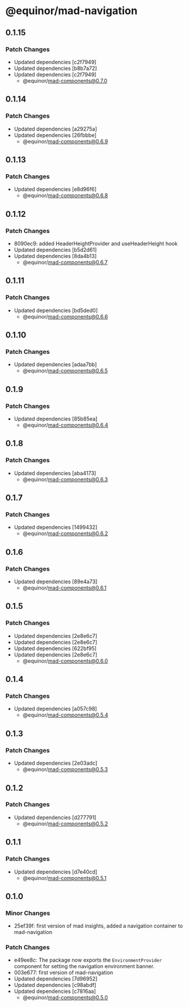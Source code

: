# @equinor/mad-navigation

## 0.1.15

### Patch Changes

-   Updated dependencies [c2f7949]
-   Updated dependencies [b8b7a72]
-   Updated dependencies [c2f7949]
    -   @equinor/mad-components@0.7.0

## 0.1.14

### Patch Changes

-   Updated dependencies [a29275a]
-   Updated dependencies [26fbbbe]
    -   @equinor/mad-components@0.6.9

## 0.1.13

### Patch Changes

-   Updated dependencies [e8d96f6]
    -   @equinor/mad-components@0.6.8

## 0.1.12

### Patch Changes

-   8090ec9: added HeaderHeightProvider and useHeaderHeight hook
-   Updated dependencies [b5d2d61]
-   Updated dependencies [8da4b13]
    -   @equinor/mad-components@0.6.7

## 0.1.11

### Patch Changes

-   Updated dependencies [bd5ded0]
    -   @equinor/mad-components@0.6.6

## 0.1.10

### Patch Changes

-   Updated dependencies [adaa7bb]
    -   @equinor/mad-components@0.6.5

## 0.1.9

### Patch Changes

-   Updated dependencies [85b85ea]
    -   @equinor/mad-components@0.6.4

## 0.1.8

### Patch Changes

-   Updated dependencies [aba4173]
    -   @equinor/mad-components@0.6.3

## 0.1.7

### Patch Changes

-   Updated dependencies [1499432]
    -   @equinor/mad-components@0.6.2

## 0.1.6

### Patch Changes

-   Updated dependencies [89e4a73]
    -   @equinor/mad-components@0.6.1

## 0.1.5

### Patch Changes

-   Updated dependencies [2e8e6c7]
-   Updated dependencies [2e8e6c7]
-   Updated dependencies [622bf95]
-   Updated dependencies [2e8e6c7]
    -   @equinor/mad-components@0.6.0

## 0.1.4

### Patch Changes

-   Updated dependencies [a057c98]
    -   @equinor/mad-components@0.5.4

## 0.1.3

### Patch Changes

-   Updated dependencies [2e03adc]
    -   @equinor/mad-components@0.5.3

## 0.1.2

### Patch Changes

-   Updated dependencies [d277791]
    -   @equinor/mad-components@0.5.2

## 0.1.1

### Patch Changes

-   Updated dependencies [d7e40cd]
    -   @equinor/mad-components@0.5.1

## 0.1.0

### Minor Changes

-   25ef39f: first version of mad insights, added a navigation container to mad-navigation

### Patch Changes

-   e49ee8c: The package now exports the `EnvironmentProvider` component for setting the navigation
    environment banner.
-   003e677: first version of mad-navigation
-   Updated dependencies [7d96952]
-   Updated dependencies [c98abdf]
-   Updated dependencies [c7816aa]
    -   @equinor/mad-components@0.5.0
